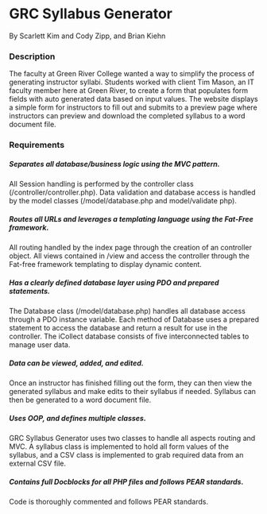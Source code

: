 # GRC Syllabus Generator
By Scarlett Kim and Cody Zipp, and Brian Kiehn
### Description
The faculty at Green River College wanted a way to simplify the process of generating instructor syllabi. Students worked with client Tim Mason, an IT faculty member here at Green River, to create a form that populates form fields with auto generated data based on input values. The website displays a simple form for instructors to fill out and submits to a preview page where instructors can preview and download the completed syllabus to a word document file.

### Requirements
##### Separates all database/business logic using the MVC pattern.
All Session handling is performed by the controller class 
(/controller/controller.php). Data validation and 
database access is handled by the model classes (/model/database.php and 
model/validate php). 
##### Routes all URLs and leverages a templating language using the Fat-Free framework.
All routing handled by the index page through the creation of an 
controller object. All views contained in /view and access the
controller through the Fat-free framework templating to display dynamic content.
##### Has a clearly defined database layer using PDO and prepared statements.
The Database class (/model/database.php) handles all database access through
a PDO instance variable. Each method of Database uses a prepared statement to 
access the database and return a result for use in the controller. The iCollect
database consists of five interconnected tables to manage user data.
##### Data can be viewed, added, and edited.
Once an instructor has finished filling out the form, they can then view the 
generated syllabus and make edits to their syllabus if needed. Syllabus can then be
generated to a word document file.
##### Uses OOP, and defines multiple classes.
GRC Syllabus Generator uses two classes to handle all aspects routing and MVC. 
A syllabus class is implemented to hold all form values of the syllabus, and a CSV class
is implemented to grab required data from an external CSV file.
##### Contains full Docblocks for all PHP files and follows PEAR standards.
Code is thoroughly commented and follows PEAR standards.
